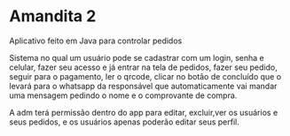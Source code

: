 # Amandita 2
Aplicativo feito em Java para controlar pedidos 

Sistema no qual um usuário pode se cadastrar com um login, senha e celular, fazer seu acesso e já entrar na tela de pedidos, fazer seu pedido, seguir para o pagamento, ler o qrcode, clicar no botão de concluído
que o levará para o whatsapp da responsável que automaticamente vai mandar uma mensagem pedindo o nome e o comprovante de compra.

A adm terá permissão dentro do app para editar, excluir,ver os usuários e seus pedidos, e os usuários apenas poderão editar seus perfil.
